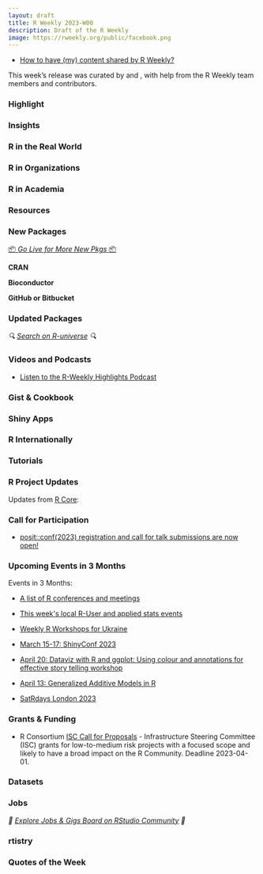 ```yaml
---
layout: draft
title: R Weekly 2023-W00
description: Draft of the R Weekly
image: https://rweekly.org/public/facebook.png
---
```


- [How to have (my) content shared by R Weekly?](https://github.com/rweekly/rweekly.org#how-to-have-my-content-shared-by-r-weekly)

This week’s release was curated by []() and [](), with help from the R Weekly team members and contributors.

### Highlight

### Insights



### R in the Real World



### R in Organizations



### R in Academia



### Resources




### New Packages

<p class="added-hostname"><a href="https://rweekly.org/live" target="_blank" class="externalLink">📦 <i>Go Live for More New Pkgs</i> 📦</a></p>

**CRAN**



**Bioconductor**

**GitHub or Bitbucket**



### Updated Packages

<i>🔍 [Search on R-universe](https://r-universe.dev/search/) 🔍</i>


### Videos and Podcasts

- [Listen to the R-Weekly Highlights Podcast](https://rweekly.fireside.fm/)


### Gist & Cookbook



### Shiny Apps



### R Internationally

### Tutorials



<!--<div class="post-more-begin></div><div class="post-more-end"></div>-->


### R Project Updates

Updates from [R Core](http://developer.r-project.org/blosxom.cgi/R-devel/NEWS):

### Call for Participation

+ [posit::conf(2023) registration and call for talk submissions are now open!](https://posit.co/blog/posit-conf-2023-registration-open/)

### Upcoming Events in 3 Months

Events in 3 Months:

- [A list of R conferences and meetings](https://jumpingrivers.github.io/meetingsR/events.html)

- [This week's local R-User and applied stats events](https://community.rstudio.com/c/irl)

+ [Weekly R Workshops for Ukraine](https://sites.google.com/view/dariia-mykhailyshyna/main/r-workshops-for-ukraine)

- [March 15-17: ShinyConf 2023](https://shinyconf.appsilon.com/registration/?utm_medium=social&utm_source=twitter&utm_campaign=register-sm)

+ [April 20: Dataviz with R and ggplot: Using colour and annotations for effective story telling workshop](https://www.r-bloggers.com/2023/03/dataviz-with-r-and-ggplot-using-colour-and-annotations-for-effective-story-telling-workshop/)

+ [April 13: Generalized Additive Models in R](https://www.r-bloggers.com/2023/03/generalized-additive-models-in-r-workshop/)

- [SatRdays London 2023](https://www.jumpingrivers.com/blog/satrdays-london/)



### Grants & Funding

+ R Consortium [ISC Call for Proposals](https://www.r-consortium.org/all-projects/call-for-proposals) - Infrastructure Steering Committee (ISC) grants for low-to-medium risk projects with a focused scope and likely to have a broad impact on the R Community. Deadline 2023-04-01.

### Datasets



### Jobs

<i>💼 [Explore Jobs & Gigs Board on RStudio Community](https://community.rstudio.com/c/jobs/) 💼</i>

### rtistry



### Quotes of the Week
